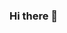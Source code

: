 ### Hi there 👋

<!--
**Saniya253/Saniya253** is a ✨ _special_ ✨ repository because its `README.md` (this file) appears on your GitHub profile.

Here are some ideas to get you started:

- 🔭 I’m currently working on Projects
- 🌱 I’m currently learning Data Analytics
- 👯 I’m looking to collaborate on Projects
- 🤔 I’m looking for help with visualization
- 💬 Ask me about SQL, Excel
- 📫 How to reach me: LinkedIn - www.linkedin.com/in/saniya-khan-7b5c

- 😄 Pronouns: She/Her
- ⚡ Fun fact: I am unable to find a fun fact🤷‍♀️
->
